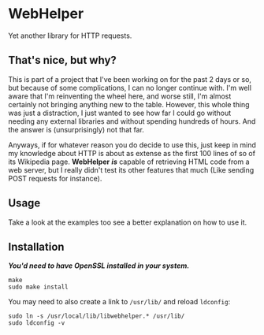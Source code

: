 # WebHelper

Yet another library for HTTP requests.

## That's nice, but why?

This is part of a project that I've been working on for the past 2 days or so, but because of some complications, I can no longer continue with. I'm well aware that I'm reinventing the wheel here, and worse still, I'm almost certainly not bringing anything new to the table. However, this whole thing was just a distraction, I just wanted to see how far I could go without needing any external libraries and without spending hundreds of hours. And the answer is (unsurprisingly) not that far.

Anyways, if for whatever reason you do decide to use this, just keep in mind my knowledge about HTTP is about as extense as the first 100 lines of so of its Wikipedia page. **WebHelper** ***is*** capable of retrieving HTML code from a web server, but I really didn't test its other features that much (Like sending POST requests for instance).

## Usage

Take a look at the examples too see a better explanation on how to use it.

## Installation

***You'd need to have OpenSSL installed in your system.***

```
make
sudo make install
```

You may need to also create a link to `/usr/lib/` and reload `ldconfig`:

```
sudo ln -s /usr/local/lib/libwebhelper.* /usr/lib/
sudo ldconfig -v
```